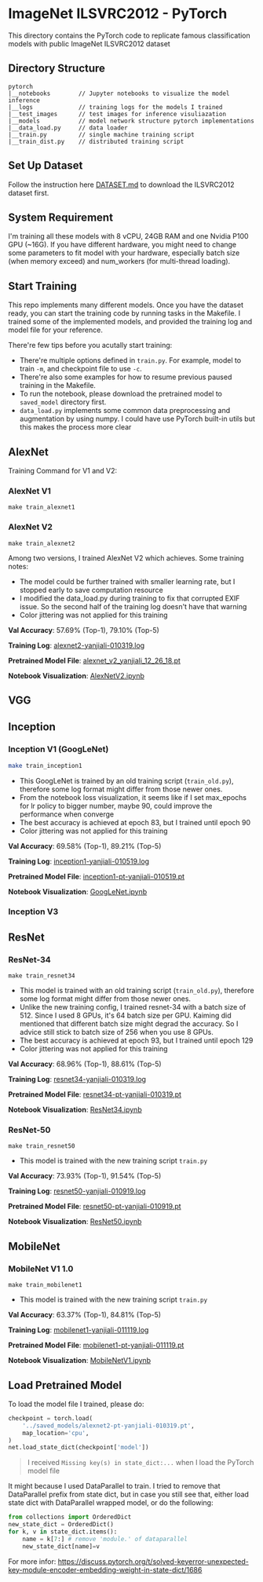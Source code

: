 # ImageNet ILSVRC2012 - PyTorch

This directory contains the PyTorch code to replicate famous classification models with public ImageNet ILSVRC2012 dataset

## Directory Structure

```
pytorch
|__notebooks        // Jupyter notebooks to visualize the model inference
|__logs             // training logs for the models I trained
|__test_images      // test images for inference visuliazation
|__models           // model network structure pytorch implementations
|__data_load.py     // data loader
|__train.py         // single machine training script
|__train_dist.py    // distributed training script
```

## Set Up Dataset

Follow the instruction here [DATASET.md](../DATASET.md) to download the ILSVRC2012 dataset first.

## System Requirement

I'm training all these models with 8 vCPU, 24GB RAM and one Nvidia P100 GPU (~16G). If you have different hardware, you might need to change some parameters to fit model with your hardware, especially batch size (when memory exceed) and num_workers (for multi-thread loading).

## Start Training

This repo implements many different models. Once you have the dataset ready, you can start the training code by running tasks in the Makefile. I trained some of the implemented models, and provided the training log and model file for your reference.

There're few tips before you acutally start training:

- There're multiple options defined in `train.py`. For example, model to train `-m`, and checkpoint file to use `-c`.
- There're also some examples for how to resume previous paused training in the Makefile.
- To run the notebook, please download the pretrained model to `saved_model` directory first.
- `data_load.py` implements some common data preprocessing and augmentation by using numpy. I could have use PyTorch built-in utils but this makes the process more clear

## AlexNet
Training Command for V1 and V2:

### AlexNet V1
```
make train_alexnet1
```

### AlexNet V2
```
make train_alexnet2
```
Among two versions, I trained AlexNet V2 which achieves. Some training notes: 

- The model could be further trained with smaller learning rate, but I stopped early to save computation resource
- I modified the data_load.py during training to fix that corrupted EXIF issue. So the second half of the training log doesn't have that warning
- Color jittering was not applied for this training

**Val Accuracy**: 57.69% (Top-1), 79.10% (Top-5)

**Training Log**: [alexnet2-yanjiali-010319.log](logs/alexnet2-yanjiali-010319.log)

**Pretrained Model File**: [alexnet_v2_yanjiali_12_26_18.pt](https://drive.google.com/file/d/1_leXoq7fAisfrK_ChZW5ziOzuO0kbb8N/view?usp=sharing)

**Notebook Visualization**: [AlexNetV2.ipynb](notebooks/AlexNetV2.ipynb)

## VGG

## Inception

### Inception V1 (GoogLeNet)
```bash
make train_inception1
```

- This GoogLeNet is trained by an old training script (`train_old.py`), therefore some log format might differ from those newer ones.
- From the notebook loss visualization, it seems like if I set max_epochs for lr policy to bigger number, maybe 90, could improve the performance when converge
- The best accuracy is achieved at epoch 83, but I trained until epoch 90
- Color jittering was not applied for this training

**Val Accuracy**: 69.58% (Top-1), 89.21% (Top-5)

**Training Log**: [inception1-yanjiali-010519.log](logs/inception1-yanjiali-010519.log)

**Pretrained Model File**: [inception1-pt-yanjiali-010519.pt](https://drive.google.com/file/d/1WdIUxW2nugfhLRUXE2xGg-ZvoZVVBfaF/view?usp=sharing)

**Notebook Visualization**: [GoogLeNet.ipynb](notebooks/GoogLeNet.ipynb)

### Inception V3

## ResNet

### ResNet-34
```
make train_resnet34
```

- This model is trained with an old training script (`train_old.py`), therefore some log format might differ from those newer ones.
- Unlike the new training config, I trained resnet-34 with a batch size of 512. Since I used 8 GPUs, it's 64 batch size per GPU. Kaiming did mentioned that different batch size might degrad the accuracy. So I advice still stick to batch size of 256 when you use 8 GPUs.
- The best accuracy is achieved at epoch 93, but I trained until epoch 129
- Color jittering was not applied for this training

**Val Accuracy**: 68.96% (Top-1), 88.61% (Top-5)

**Training Log**: [resnet34-yanjiali-010319.log](logs/resnet34-yanjiali-010319.log)

**Pretrained Model File**: [resnet34-pt-yanjiali-010319.pt](https://drive.google.com/file/d/1M_LY94x1YYx5EYtqzQrXoASnUa-VcRHx/view?usp=sharing)

**Notebook Visualization**: [ResNet34.ipynb](notebooks/ResNet34.ipynb)

### ResNet-50
```
make train_resnet50
```

- This model is trained with the new training script `train.py`

**Val Accuracy**: 73.93% (Top-1), 91.54% (Top-5)

**Training Log**: [resnet50-yanjiali-010919.log](logs/resnet50-yanjiali-010919.log)

**Pretrained Model File**: [resnet50-pt-yanjiali-010919.pt](https://drive.google.com/file/d/1f8ms4mK_y6ydBYM-_SMyddru7drZw4xX/view?usp=sharing)

**Notebook Visualization**: [ResNet50.ipynb](notebooks/ResNet50.ipynb)

## MobileNet

### MobileNet V1 1.0
```
make train_mobilenet1
```

- This model is trained with the new training script `train.py`

**Val Accuracy**: 63.37% (Top-1), 84.81% (Top-5)

**Training Log**: [mobilenet1-yanjiali-011119.log](logs/mobilenet1-yanjiali-011119.log)

**Pretrained Model File**: [mobilenet1-pt-yanjiali-011119.pt](https://drive.google.com/file/d/1j716uPovKbQWpnp1pKJHGWpfbrBbzpEz/view?usp=sharing)

**Notebook Visualization**: [MobileNetV1.ipynb](notebooks/MobileNetV1.ipynb)

## Load Pretrained Model

To load the model file I trained, please do:

```python
checkpoint = torch.load(
    '../saved_models/alexnet2-pt-yanjiali-010319.pt',
    map_location='cpu',
)
net.load_state_dict(checkpoint['model'])
```

> I received `Missing key(s) in state_dict:...` when I load the PyTorch model file

It might because I used DataParallel to train. I tried to remove that DataParallel prefix from state dict, but in case you still see that, either load state dict with DataParallel wrapped model, or do the following:
```python
from collections import OrderedDict
new_state_dict = OrderedDict()
for k, v in state_dict.items():
    name = k[7:] # remove 'module.' of dataparallel
    new_state_dict[name]=v
```
For more infor: https://discuss.pytorch.org/t/solved-keyerror-unexpected-key-module-encoder-embedding-weight-in-state-dict/1686